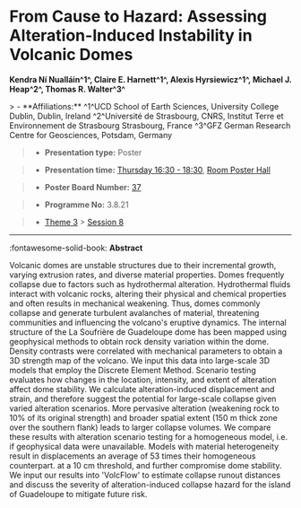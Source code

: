 # From Cause to Hazard: Assessing Alteration-Induced Instability in Volcanic Domes

**Kendra Ní Nualláin^1^, Claire E. Harnett^1^, Alexis Hyrsiewicz^1^, Michael J. Heap^2^, Thomas R. Walter^3^**

<!-- more -->> - **Affiliations:** ^1^UCD School of Earth Sciences, University College Dublin, Dublin, Ireland ^2^Université de Strasbourg, CNRS, Institut Terre et Environnement de Strasbourg Strasbourg, France ^3^GFZ German Research Centre for Geosciences, Potsdam, Germany 

> - **Presentation type:** Poster

> - **Presentation time:** [Thursday 16:30 - 18:30](../sessions_comparison.md#__tabbed_3_6), [Room Poster Hall](../maps_venue.md#__tabbed_1_1)

> - **Poster Board Number:** [37](../map_poster_boards.md#thursday)

> - **Programme No:** 3.8.21

> - [Theme 3](../theme3.md) > [Session 8](../sessions/session-3-8.md)

--- 

:fontawesome-solid-book: **Abstract**

Volcanic domes are unstable structures due to their incremental growth, varying extrusion rates, and diverse material properties. Domes frequently collapse due to factors such as hydrothermal alteration. Hydrothermal fluids interact with volcanic rocks, altering their physical and chemical properties and often results in mechanical weakening. Thus, domes commonly collapse and generate turbulent avalanches of material, threatening communities and influencing the volcano's eruptive dynamics.
The internal structure of the La Soufrière de Guadeloupe dome has been mapped using geophysical methods to obtain rock density variation within the dome. Density contrasts were correlated with mechanical parameters to obtain a 3D strength map of the volcano. We input this data into large-scale 3D models that employ the Discrete Element Method.
Scenario testing evaluates how changes in the location, intensity, and extent of alteration affect dome stability. We calculate alteration-induced displacement and strain, and therefore suggest the potential for large-scale collapse given varied alteration scenarios. More pervasive alteration (weakening rock to 10% of its original strength) and broader spatial extent (150 m thick zone over the southern flank) leads to larger collapse volumes. We compare these results with alteration scenario testing for a homogeneous model, i.e. if geophysical data were unavailable. Models with material heterogeneity result in displacements an average of 53 times their homogeneous counterpart. at a 10 cm threshold, and further compromise dome stability.
We input our results into 'VolcFlow' to estimate collapse runout distances and discuss the severity of alteration-induced collapse hazard for the island of Guadeloupe to mitigate future risk.

